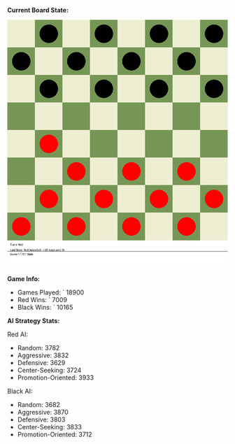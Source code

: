 
**Current Board State:**  
<!-- START_GIF -->
![Checkers Game](./checkers_game.gif)
<!-- END_GIF -->

**Game Info:**  
- Games Played: `<!-- GAMES_PLAYED --> 18900
- Red Wins: `<!-- RED_WINS --> 7009
- Black Wins: `<!-- BLACK_WINS --> 10165

<!-- AI_STATS -->
**AI Strategy Stats:**

Red AI:
- Random: 3782
- Aggressive: 3832
- Defensive: 3629
- Center-Seeking: 3724
- Promotion-Oriented: 3933

Black AI:
- Random: 3682
- Aggressive: 3870
- Defensive: 3803
- Center-Seeking: 3833
- Promotion-Oriented: 3712
